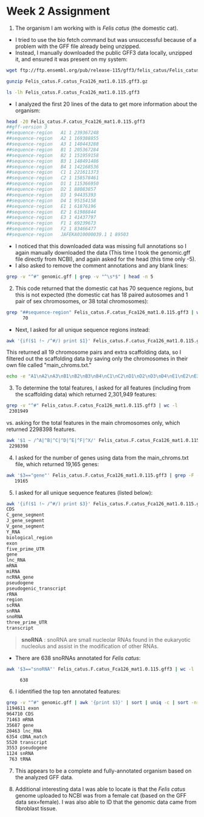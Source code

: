 # Week 2 Assignment 

1. The organism I am working with is *Felis catus* (the domestic cat).

- I tried to use the bio fetch command but was unsuccessful because of a problem with the GFF file already being unzipped. 
- Instead, I manually downloaded the public GFF3 data locally, unzipped it, and ensured it was present on my system:

```bash
wget ftp://ftp.ensembl.org/pub/release-115/gff3/felis_catus/Felis_catus.F.catus_Fca126_mat1.0.115.gff3.gz

gunzip Felis_catus.F.catus_Fca126_mat1.0.115.gff3.gz

ls -lh Felis_catus.F.catus_Fca126_mat1.0.115.gff3
```
- I analyzed the first 20 lines of the data to get more information about the organism:

```bash 
head -20 Felis_catus.F.catus_Fca126_mat1.0.115.gff3
##gff-version 3
##sequence-region   A1 1 239367248
##sequence-region   A2 1 169388855
##sequence-region   A3 1 140443288
##sequence-region   B1 1 205367284
##sequence-region   B2 1 151959158
##sequence-region   B3 1 148491486
##sequence-region   B4 1 142168536
##sequence-region   C1 1 221611373
##sequence-region   C2 1 158578461
##sequence-region   D1 1 115366950
##sequence-region   D2 1 88083857
##sequence-region   D3 1 94435393
##sequence-region   D4 1 95154158
##sequence-region   E1 1 61876196
##sequence-region   E2 1 61988844
##sequence-region   E3 1 41437797
##sequence-region   F1 1 69239673
##sequence-region   F2 1 83466477
##sequence-region   JAFEKA010000039.1 1 89503
```
- I noticed that this downloaded data was missing full annotations so I again manually downloaded the data (This time I took the genomic.gff file directly from NCBI), and again asked for the head (this time only -5). 
- I also asked to remove the comment annotations and any blank lines: 

```bash
grep -v "^#" genomic.gff | grep -v "^\s*$" | head -n 5
```

2. This code returned that the domestic cat has 70 sequence regions, but this is not expected (the domestic cat has 18 paired autosomes and 1 pair of sex chromosomes, or 38 total chromosomes):

```bash
grep "##sequence-region" Felis_catus.F.catus_Fca126_mat1.0.115.gff3 | wc -l
      70
```
- Next, I asked for all unique sequence regions instead:

```bash
awk '{if($1 !~ /^#/) print $1}' Felis_catus.F.catus_Fca126_mat1.0.115.gff3 | sort | uniq
```
This returned all 19 chromosome pairs and extra scaffolding data, so I filtered out the scaffolding data by saving only the chromosomes in their own file called "main_chroms.txt."

```bash
echo -e "A1\nA2\nA3\nB1\nB2\nB3\nB4\nC1\nC2\nD1\nD2\nD3\nD4\nE1\nE2\nE3\nF1\nF2\nX" > main_chroms.txt
```
3. To determine the total features, I asked for all features (including from the scaffolding data) which returned 2,301,949 features:

```bash
grep -v "^#" Felis_catus.F.catus_Fca126_mat1.0.115.gff3 | wc -l
 2301949
```
vs. asking for the total features in the main chromosomes only, which returned 2298398 features. 

```bash
awk '$1 ~ /^A|^B|^C|^D|^E|^F|^X/' Felis_catus.F.catus_Fca126_mat1.0.115.gff3 | wc -l
 2298398
```

4. I asked for the number of genes using data from the main_chroms.txt file, which returned 19,165 genes:

```bash
awk '$3=="gene"' Felis_catus.F.catus_Fca126_mat1.0.115.gff3 | grep -F -f main_chroms.txt | wc -l
   19165
```

5. I asked for all unique sequence features (listed below):

```bash
awk '{if($1 !~ /^#/) print $3}' Felis_catus.F.catus_Fca126_mat1.0.115.gff3 | sort | uniq
CDS
C_gene_segment
J_gene_segment
V_gene_segment
Y_RNA
biological_region
exon
five_prime_UTR
gene
lnc_RNA
mRNA
miRNA
ncRNA_gene
pseudogene
pseudogenic_transcript
rRNA
region
scRNA
snRNA
snoRNA
three_prime_UTR
transcript
```
> **snoRNA** : snoRNA are small nucleolar RNAs found in the eukaryotic nucleolus and assist in the modification of other RNAs.

- There are 638 snoRNAs annotated for *Felis catus*:

```bash
awk '$3=="snoRNA"' Felis_catus.F.catus_Fca126_mat1.0.115.gff3 | wc -l

     638
```
6. I identified the top ten annotated features:

```bash 
grep -v "^#" genomic.gff | awk '{print $3}' | sort | uniq -c | sort -nr | head -n 10
1194611 exon
964710 CDS
71463 mRNA
35687 gene
20463 lnc_RNA
6354 cDNA_match
5520 transcript
3553 pseudogene
1124 snRNA
 763 tRNA
```

7. This appears to be a complete and fully-annotated organism based on the analyzed GFF data. 

8. Additional interesting data I was able to locate is that the *Felis catus* genome uploaded to NCBI was from a female cat (based on the GFF data sex=female). I was also able to ID that the genomic data came from fibroblast tissue. 
